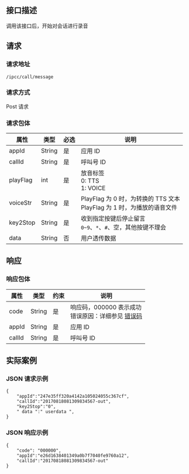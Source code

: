 ## 接口描述
调用该接口后，开始对会话进行录音

## 请求
### 请求地址
```
/ipcc/call/message
```

### 请求方式
Post 请求

### 请求包体

| 属性     | 类型   | 必选 | 说明                                                         |
| -------- | ------ | ---- | ------------------------------------------------------------ |
| appId    | String | 是   | 应用 ID                                                      |
| callId   | String | 是   | 呼叫号 ID                                                    |
| playFlag | int    | 是   | 放音标签<br>0: TTS<br>1: VOICE                               |
| voiceStr | String | 是   | PlayFlag 为 0 时，为转换的 TTS 文本<br>PlayFlag 为 1 时，为播放的语音文件 |
| key2Stop | String | 是   | 收到指定按键后停止留言<br>`0~9`、`*`、`#`、空，其他按键不理会      |
| data     | String | 否   | 用户透传数据                                                 |

## 响应

### 响应包体

| 属性   | 类型   | 约束 | 说明                                                         |
| ------ | ------ | ---- | ------------------------------------------------------------ |
| code   | String | 是   | 响应码，000000 表示成功<br>错误原因：详细参见 [错误码](http://tcecqpoc.fsphere.cn/document/product/679/14513) |
| appId  | String | 是   | 应用 ID                                                       |
| callId | String | 是   | 呼叫号 ID                                                     |

## 实际案例

### JSON 请求示例
```
{
    "appId":"247e35ff320a4142a105024055c367cf",
    "callId":"20170818081309834567-out",
    "key2Stop":"0",
    " data ":" userdata ",
}
```

### JSON 响应示例

```
{
    "code": "000000",
    "appId":"e26d1638401349a0b7f7040fe9760a12",
    "callId":"20170818081309834567-out"
}
```
